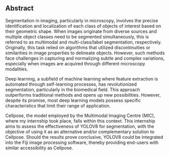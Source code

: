 ## Abstract

Segmentation in imaging, particularly in microscopy, involves the precise identification and localization of each class of objects of interest based on their geometric shape. When images originate from diverse sources and multiple object classes need to be segmented simultaneously, this is referred to as multimodal and multi-class/label segmentation, respectively. Originally, this task relied on algorithms that utilized discontinuities or similarities in image properties to delineate objects. However, such methods face challenges in capturing and normalizing subtle and complex variations, especially when images are acquired through different microscopy modalities.

Deep learning, a subfield of machine learning where feature extraction is automated through self-learning processes, has revolutionized segmentation, particularly in the biomedical field. This approach outperforms traditional methods and opens up new possibilities. However, despite its promise, most deep learning models possess specific characteristics that limit their range of application.

Cellpose, the model employed by the Multimodal Imaging Centre (MIC), where my internship took place, falls within this context. This internship aims to assess the effectiveness of YOLOV8 for segmentation, with the objective of using it as an alternative and/or complementary solution to Cellpose. Should the results prove conclusive, YOLOV8 could be integrated into the Fiji image processing software, thereby providing end-users with similar accessibility as Cellpose.
